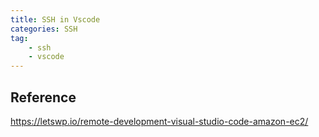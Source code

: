 ```yaml
---
title: SSH in Vscode
categories: SSH
tag:
    - ssh
    - vscode
---
```


## Reference

https://letswp.io/remote-development-visual-studio-code-amazon-ec2/
